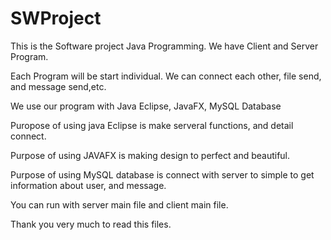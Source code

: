# SWProject
This is the Software project Java Programming.
We have Client and Server Program.

Each Program will be start individual. We can connect each other, file send, and message send,etc.

We use our program with Java Eclipse, JavaFX, MySQL Database

Puropose of using java Eclipse is make serveral functions, and detail connect.

Purpose of using JAVAFX is making design to perfect and beautiful.

Purpose of using MySQL database is connect with server to simple to get information about user, and message.

You can run with server main file and client main file.

Thank you very much to read this files.
